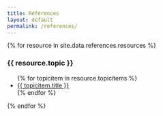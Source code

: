 ```yaml
---
title: Références
layout: default
permalink: /references/
---
```


{% for resource in site.data.references.resources %}
<section class="panel panel-default">
    <div class="panel-heading">
        <h3 class="panel-title" id="{{ site.data.references.topic | slugify }}">{{ resource.topic }}</h3>
    </div>
    <div class="panel-body">
		<ul>
		{% for topicitem in resource.topicitems %}
			<li><a href="{{ topicitem.url }}">{{ topicitem.title }}</a></li>
		{% endfor %}
		</ul>
	</div>
<section>
{% endfor %}
